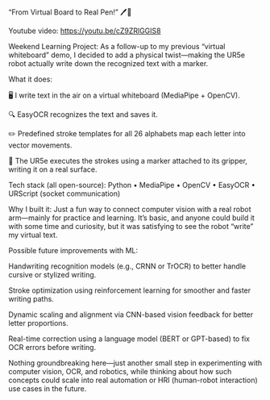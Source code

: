 “From Virtual Board to Real Pen!” 🖊️🤖

Youtube video: https://youtu.be/cZ9ZRlGGIS8

Weekend Learning Project: As a follow-up to my previous “virtual whiteboard” demo, I decided to add a physical twist—making the UR5e robot actually write down the recognized text with a marker.

What it does:

🖥️ I write text in the air on a virtual whiteboard (MediaPipe + OpenCV).

🔍 EasyOCR recognizes the text and saves it.

✏️ Predefined stroke templates for all 26 alphabets map each letter into vector movements.

🤖 The UR5e executes the strokes using a marker attached to its gripper, writing it on a real surface.

Tech stack (all open-source): Python • MediaPipe • OpenCV • EasyOCR • URScript (socket communication)

Why I built it:
Just a fun way to connect computer vision with a real robot arm—mainly for practice and learning. It’s basic, and anyone could build it with some time and curiosity, but it was satisfying to see the robot “write” my virtual text.

Possible future improvements with ML:

Handwriting recognition models (e.g., CRNN or TrOCR) to better handle cursive or stylized writing.

Stroke optimization using reinforcement learning for smoother and faster writing paths.

Dynamic scaling and alignment via CNN-based vision feedback for better letter proportions.

Real-time correction using a language model (BERT or GPT-based) to fix OCR errors before writing.

Nothing groundbreaking here—just another small step in experimenting with computer vision, OCR, and robotics, while thinking about how such concepts could scale into real automation or HRI (human-robot interaction) use cases in the future.
